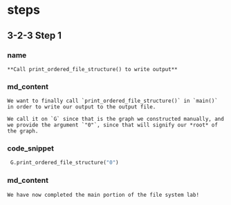 <!---title{Using print_ordered_file_structure() in main()}--->

<!--badges={Python:18,Algorithms:18}-->

<!--concepts={useOfGraphs, Depth First Search (DFS)}-->

# steps

## 3-2-3 Step 1

### name

```
**Call print_ordered_file_structure() to write output**
```

### md_content

```
We want to finally call `print_ordered_file_structure()` in `main()` in order to write our output to the output file. 

We call it on `G` since that is the graph we constructed manually, and we provide the argument `"0"`, since that will signify our *root* of the graph.
```

### code_snippet

```python
 G.print_ordered_file_structure("0")
```

### md_content

```
We have now completed the main portion of the file system lab!
```






